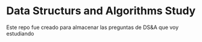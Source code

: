 # Data Structurs and Algorithms Study
Este repo fue creado para almacenar las preguntas de DS&A que voy estudiando
